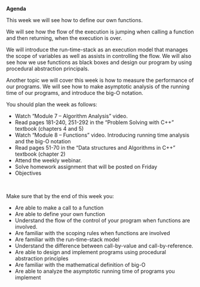 **Agenda**

This week we will see how to define our own functions.

We will see how the flow of the execution is jumping when calling a function and then returning, when the execution is over.

We will introduce the run-time-stack as an execution model that manages the scope of variables as well as assists in controlling the flow.
We will also see how we use functions as black boxes and design our program by using procedural abstraction principals.

Another topic we will cover this week is how to measure the performance of our programs. We will see how to make asymptotic analysis of the running time of our programs, and introduce the big-O notation.

You should plan the week as follows:

- Watch “Module 7 – Algorithm Analysis” video. 
- Read pages 181-240, 251-292 in the “Problem Solving with C++” textbook (chapters 4 and 5)
- Watch “Module 8 – Functions” video. Introducing running time analysis and the big-O notation
- Read pages 51-70 in the “Data structures and Algorithms in C++” textbook (chapter 2)
- Attend the weekly webinar.
- Solve homework assignment that will be posted on Friday 
- Objectives

<br/>

Make sure that by the end of this week you:

- Are able to make a call to a function
- Are able to define your own function
- Understand the flow of the control of your program when functions are involved.
- Are familiar with the scoping rules when functions are involved
- Are familiar with the run-time-stack model
- Understand the difference between call-by-value and call-by-reference.
- Are able to design and implement programs using procedural abstraction principles 
- Are familiar with the mathematical definition of big-O
- Are able to analyze the asymptotic running time of programs you implement
